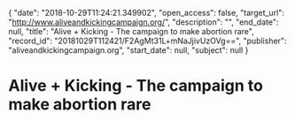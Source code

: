 {
  "date": "2018-10-29T11:24:21.349902", 
  "open_access": false, 
  "target_url": "http://www.aliveandkickingcampaign.org/", 
  "description": "", 
  "end_date": null, 
  "title": "Alive + Kicking - The campaign to make abortion rare", 
  "record_id": "20181029T112421/F2AgMt31L+mNaJjivUzOVg==", 
  "publisher": "aliveandkickingcampaign.org", 
  "start_date": null, 
  "subject": null
}

# Alive + Kicking - The campaign to make abortion rare

